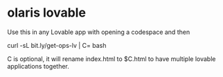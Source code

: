 # olaris lovable

Use this in any Lovable app with opening a codespace and then 

curl -sL bit.ly/get-ops-lv | C=<component> bash

C is optional, it will rename index.html to $C.html to have multiple lovable applications together.

